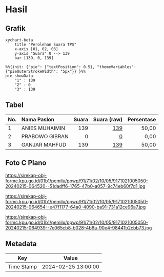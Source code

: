 # Hasil

## Grafik

```mermaid
xychart-beta
    title "Perolehan Suara TPS"
    x-axis [01, 02, 03]
    y-axis "Suara" 0 --> 139
    bar [139, 0, 139]
```

```mermaid
%%{init: {"pie": {"textPosition": 0.5}, "themeVariables": {"pieOuterStrokeWidth": "5px"}} }%%
pie showData
    "1" : 139
    "2" : 0
    "3" : 139
```

## Tabel

| No. | Nama Paslon    | Suara | Suara (raw) | Persentase |
|:--- |:-------------- | -----:| -----------:| ----------:|
| 1   | ANIES MUHAIMIN | 139   | [139][p-1]  | 50,00      |
| 2   | PRABOWO GIBRAN | 0     | [0][p-2]    | 0,00       |
| 3   | GANJAR MAHFUD  | 139   | [139][p-3]  | 50,00      |


[p-1]: https://github.com/gigit-pemilu/pemilu-2024-91-papua/blob/main/pilpres/hitung-suara/sub/91-papua/sub/71-kota-jayapura/sub/02-jayapura-selatan/sub/1005-entrop/sub/050-tps/sub/paslon-1.txt
[p-2]: https://github.com/gigit-pemilu/pemilu-2024-91-papua/blob/main/pilpres/hitung-suara/sub/91-papua/sub/71-kota-jayapura/sub/02-jayapura-selatan/sub/1005-entrop/sub/050-tps/sub/paslon-2.txt
[p-3]: https://github.com/gigit-pemilu/pemilu-2024-91-papua/blob/main/pilpres/hitung-suara/sub/91-papua/sub/71-kota-jayapura/sub/02-jayapura-selatan/sub/1005-entrop/sub/050-tps/sub/paslon-3.txt

## Foto C Plano

https://sirekap-obj-formc.kpu.go.id/01b1/pemilu/ppwp/91/71/02/10/05/9171021005050-20240215-064520--51dadff6-1765-47b0-a057-9c74eb60f7d1.jpg

https://sirekap-obj-formc.kpu.go.id/01b1/pemilu/ppwp/91/71/02/10/05/9171021005050-20240215-064654--e47f1177-64a0-4090-ba91-731a12ce96a7.jpg

https://sirekap-obj-formc.kpu.go.id/01b1/pemilu/ppwp/91/71/02/10/05/9171021005050-20240215-064939--7e065cb8-b028-4b6a-90e4-98441b2cbb73.jpg


## Metadata

| Key        | Value               |
| ---------- | ------------------- |
| Time Stamp | 2024-02-25 13:00:00 |



